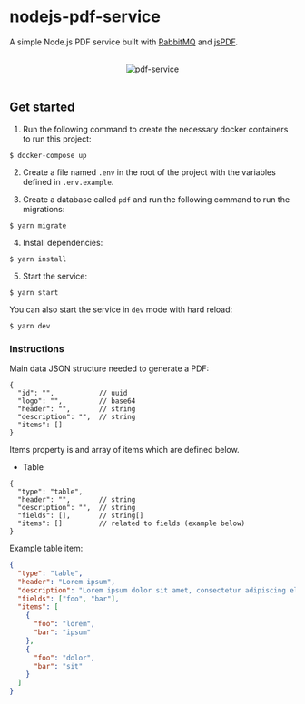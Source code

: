 # nodejs-pdf-service

A simple Node.js PDF service built with [RabbitMQ](https://www.rabbitmq.com) and [jsPDF](https://github.com/MrRio/jsPDF).

<div align="center">
  <br>
  <img src="https://i.ibb.co/kKhB6jj/pdf-service.png" alt="pdf-service" border="0">
  <br><br>
</div>

## Get started

1. Run the following command to create the necessary docker containers to run this project:
```
$ docker-compose up
```

2. Create a file named `.env` in the root of the project with the variables defined in `.env.example`.

3. Create a database called `pdf` and run the following command to run the migrations:
```
$ yarn migrate
```

4. Install dependencies:
```
$ yarn install
```

5. Start the service:
```
$ yarn start
``` 

You can also start the service in `dev` mode with hard reload:
```
$ yarn dev
```

### Instructions

Main data JSON structure needed to generate a PDF:

```
{
  "id": "",           // uuid
  "logo": "",         // base64
  "header": "",       // string
  "description": "",  // string
  "items": []
}
```

Items property is and array of items which are defined below.

- Table
```
{
  "type": "table",
  "header": "",       // string
  "description": "",  // string
  "fields": [],       // string[]
  "items": []         // related to fields (example below)
}
```

Example table item:

```json
{
  "type": "table",
  "header": "Lorem ipsum",
  "description": "Lorem ipsum dolor sit amet, consectetur adipiscing elit, sed do eiusmod tempor incididunt ut labore et dolore magna aliqua.",
  "fields": ["foo", "bar"],
  "items": [
    {
      "foo": "lorem",
      "bar": "ipsum"
    },
    {
      "foo": "dolor",
      "bar": "sit"
    }
  ]
}
```

